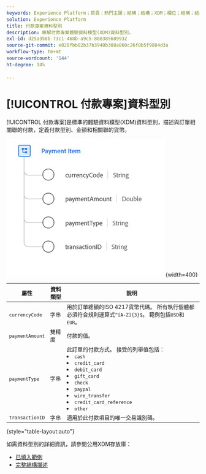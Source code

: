 ```yaml
---
keywords: Experience Platform；首頁；熱門主題；結構；結構；XDM；欄位；結構；結構；付款專案；資料型別；資料型別；
solution: Experience Platform
title: 付款專案資料型別
description: 瞭解付款專案體驗資料模型(XDM)資料型別。
exl-id: d25a358b-73c1-468b-a9c5-808385689932
source-git-commit: e028fbb82b37b3940b308a860c26f8b5f9884d3a
workflow-type: tm+mt
source-wordcount: '144'
ht-degree: 14%

---
```


# [!UICONTROL 付款專案]資料型別

[!UICONTROL 付款專案]是標準的體驗資料模型(XDM)資料型別，描述與訂單相關聯的付款，定義付款型別、金額和相關聯的貨幣。

![付款專案影像](../images/data-types/payment-item.PNG){width=400}

| 屬性 | 資料類型 | 說明 |
| --- | --- | --- |
| `currencyCode` | 字串 | 用於訂單總額的ISO 4217貨幣代碼。 所有執行個體都必須符合規則運算式`^[A-Z]{3}$`。 範例包括`USD`和`EUR`。 |
| `paymentAmount` | 雙精度 | 付款的值。 |
| `paymentType` | 字串 | 此訂單的付款方式。 接受的列舉值包括： <li> `cash` </li> <li> `credit_card` </li> <li> `debit_card` </li> <li> `gift_card` </li> <li> `check` </li> <li> `paypal` </li> <li> `wire_transfer` </li> <li> `credit_card_reference` </li> <li> `other` </li> |
| `transactionID` | 字串 | 適用於此付款項目的唯一交易識別碼。 |

{style="table-layout:auto"}

如需資料型別的詳細資訊，請參閱公用XDM存放庫：

* [已填入範例](https://github.com/adobe/xdm/blob/master/components/datatypes/data/paymentitem.example.1.json)
* [完整結構描述](https://github.com/adobe/xdm/blob/master/components/datatypes/data/paymentitem.schema.json)
